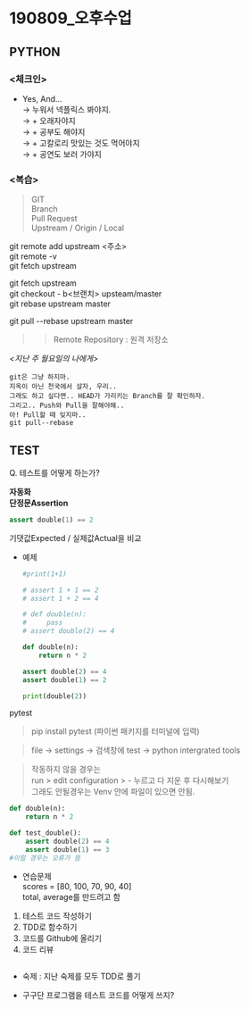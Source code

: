 # 190809_오후수업
## PYTHON

### <체크인>
* Yes, And... \
    → 누워서 넥플릭스 봐야지. \
    → + 오래자야지 \
    → + 공부도 해야지 \
    → + 고칼로리 맛있는 것도 먹어야지 \
    → + 공연도 보러 가야지

### <복습>

> GIT \
> Branch \
> Pull Request \
> Upstream /  Origin / Local

git remote add upstream <주소> \
git remote -v \
git fetch upstream

git fetch upstream \
git checkout - b<브랜치> upsteam/master \
git rebase upstream master

git pull --rebase upstream master


>> Remote Repository : 원격 저장소

*<지난 주 월요일의 나에게>* 
``` 
git은 그냥 하지마. 
지옥이 아닌 천국에서 살자, 우리..
그래도 하고 싶다면.. HEAD가 가리키는 Branch를 잘 확인하자. 
그리고.. Push와 Pull을 잘해야해.. 
아! Pull할 때 잊지마..
git pull--rebase  
```

## TEST

Q. 테스트를 어떻게 하는가?
   
**자동화** \
**단정문Assertion**

```python
assert double(1) == 2
```

기댓값Expected / 실제값Actual을 비교

- 예제

    ```Python
    #print(1+1)

    # assert 1 + 1 == 2
    # assert 1 + 2 == 4

    # def double(n):
    #     pass 
    # assert double(2) == 4

    def double(n):
        return n * 2

    assert double(2) == 4
    assert double(1) == 2

    print(double(2))
    ```

 pytest

> pip install pytest (파이썬 패키지를 터미널에 입력) 

> file -> settings -> 검색창에 test -> python intergrated tools 

> 작동하지 않을 경우는 \
    run > edit configuration > - 누르고 다 지운 후 다시해보기 \
> 그래도 안될경우는 Venv 안에 파일이 있으면 안됨.

```python
def double(n):
    return n * 2

def test_double():
    assert double(2) == 4
    assert double(1) == 3
#이럴 경우는 오류가 뜸 
```

- 연습문제 \
scores = [80, 100, 70, 90, 40] \
 total, average를 만드려고 함

1. 테스트 코드 작성하기
2. TDD로 함수하기
3. 코드를 Github에 올리기
4. 코드 리뷰

 ```python
 
 ```


- 숙제
: 지난 숙제를 모두 TDD로 풀기

* 구구단 프로그램을 테스트 코드를 어떻게 쓰지?